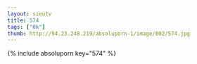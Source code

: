 ```yaml
--- 
layout: sieutv
title: 574
tags: ["0k"]
thumb: http://94.23.248.219/absoluporn-1/image/002/574.jpg
---
```

{% include absoluporn key="574" %} 
